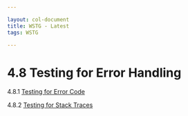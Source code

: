 ```yaml
---

layout: col-document
title: WSTG - Latest
tags: WSTG

---
```

# 4.8 Testing for Error Handling

4.8.1 [Testing for Error Code](01-Testing_for_Error_Code.md)

4.8.2 [Testing for Stack Traces](02-Testing_for_Stack_Traces.md)

